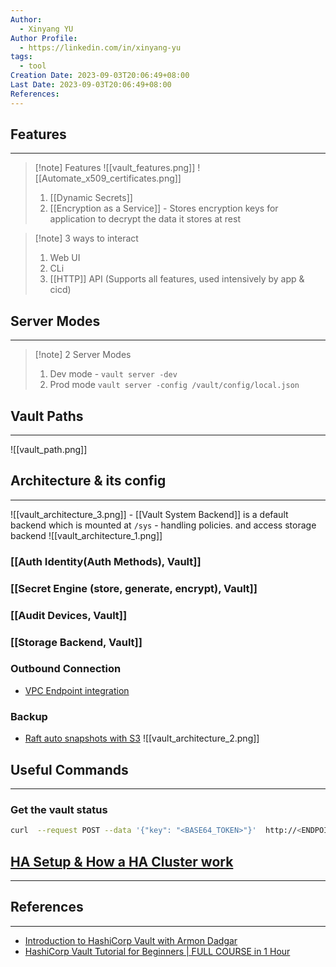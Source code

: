 ```yaml
---
Author:
  - Xinyang YU
Author Profile:
  - https://linkedin.com/in/xinyang-yu
tags:
  - tool
Creation Date: 2023-09-03T20:06:49+08:00
Last Date: 2023-09-03T20:06:49+08:00
References:
---
```

## Features
---
>[!note] Features
>![[vault_features.png]]
>![[Automate_x509_certificates.png]]
>1. [[Dynamic Secrets]]
>2. [[Encryption as a Service]] - Stores encryption keys for application to decrypt the data it stores at rest

>[!note] 3 ways to interact
>1. Web UI
>2. CLi
>3. [[HTTP]] API (Supports all features, used intensively by app & cicd)


## Server Modes
---
>[!note] 2 Server Modes
>1. Dev mode - ``vault server -dev``
>2. Prod mode ``vault server -config /vault/config/local.json``


## Vault Paths
---
![[vault_path.png]]

## Architecture & its config
---
![[vault_architecture_3.png]]
	- [[Vault System Backend]] is a default backend which is mounted at ``/sys`` - handling policies. and access storage backend
![[vault_architecture_1.png]]
### [[Auth Identity(Auth Methods), Vault]]

### [[Secret Engine (store, generate, encrypt), Vault]]

### [[Audit Devices, Vault]]

### [[Storage Backend, Vault]]
### Outbound Connection
- [VPC Endpoint integration](https://nlbsg.udemy.com/course/integrating-hashicorp-vault-with-aws/learn/lecture/23668904#overview)
### Backup
- [Raft  auto snapshots with S3](https://nlbsg.udemy.com/course/integrating-hashicorp-vault-with-aws/learn/lecture/23879748#overview)
![[vault_architecture_2.png]]


## Useful Commands
---
### Get the vault status
```bash
curl  --request POST --data '{"key": "<BASE64_TOKEN>"}'  http://<ENDPOINT>/v1/sys/unseal | jq
```

## [HA Setup & How a HA Cluster work](https://developer.hashicorp.com/vault/docs/concepts/ha)
---

## References
---
- [Introduction to HashiCorp Vault with Armon Dadgar](https://www.youtube.com/watch?v=VYfl-DpZ5wM)
- [HashiCorp Vault Tutorial for Beginners | FULL COURSE in 1 Hour](https://youtu.be/ae72pKpXe-s)